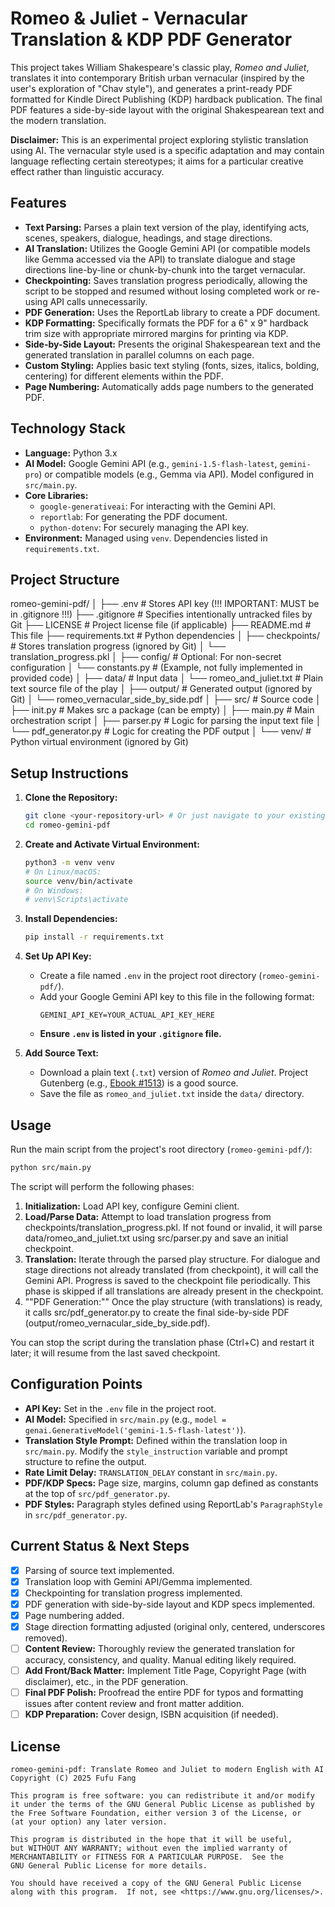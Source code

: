 # Romeo & Juliet - Vernacular Translation & KDP PDF Generator

This project takes William Shakespeare's classic play, *Romeo and Juliet*, translates it into contemporary British urban vernacular (inspired by the user's exploration of "Chav style"), and generates a print-ready PDF formatted for Kindle Direct Publishing (KDP) hardback publication. The final PDF features a side-by-side layout with the original Shakespearean text and the modern translation.

**Disclaimer:** This is an experimental project exploring stylistic translation using AI. The vernacular style used is a specific adaptation and may contain language reflecting certain stereotypes; it aims for a particular creative effect rather than linguistic accuracy.

## Features

* **Text Parsing:** Parses a plain text version of the play, identifying acts, scenes, speakers, dialogue, headings, and stage directions.
* **AI Translation:** Utilizes the Google Gemini API (or compatible models like Gemma accessed via the API) to translate dialogue and stage directions line-by-line or chunk-by-chunk into the target vernacular.
* **Checkpointing:** Saves translation progress periodically, allowing the script to be stopped and resumed without losing completed work or re-using API calls unnecessarily.
* **PDF Generation:** Uses the ReportLab library to create a PDF document.
* **KDP Formatting:** Specifically formats the PDF for a 6" x 9" hardback trim size with appropriate mirrored margins for printing via KDP.
* **Side-by-Side Layout:** Presents the original Shakespearean text and the generated translation in parallel columns on each page.
* **Custom Styling:** Applies basic text styling (fonts, sizes, italics, bolding, centering) for different elements within the PDF.
* **Page Numbering:** Automatically adds page numbers to the generated PDF.
## Technology Stack

* **Language:** Python 3.x
* **AI Model:** Google Gemini API (e.g., `gemini-1.5-flash-latest`, `gemini-pro`) or compatible models (e.g., Gemma via API). Model configured in `src/main.py`.
* **Core Libraries:**
    * `google-generativeai`: For interacting with the Gemini API.
    * `reportlab`: For generating the PDF document.
    * `python-dotenv`: For securely managing the API key.
* **Environment:** Managed using `venv`. Dependencies listed in `requirements.txt`.

## Project Structure

romeo-gemini-pdf/
│
├── .env                    # Stores API key (!!! IMPORTANT: MUST be in .gitignore !!!)
├── .gitignore              # Specifies intentionally untracked files by Git
├── LICENSE                 # Project license file (if applicable)
├── README.md               # This file
├── requirements.txt        # Python dependencies
│
├── checkpoints/            # Stores translation progress (ignored by Git)
│   └── translation_progress.pkl
│
├── config/                 # Optional: For non-secret configuration
│   └── constants.py        # (Example, not fully implemented in provided code)
│
├── data/                   # Input data
│   └── romeo_and_juliet.txt # Plain text source file of the play
│
├── output/                 # Generated output (ignored by Git)
│   └── romeo_vernacular_side_by_side.pdf
│
├── src/                    # Source code
│   ├── init.py         # Makes src a package (can be empty)
│   ├── main.py             # Main orchestration script
│   ├── parser.py           # Logic for parsing the input text file
│   └── pdf_generator.py    # Logic for creating the PDF output
│
└── venv/                   # Python virtual environment (ignored by Git)

## Setup Instructions

1.  **Clone the Repository:**
    ```bash
    git clone <your-repository-url> # Or just navigate to your existing local folder
    cd romeo-gemini-pdf
    ```

2.  **Create and Activate Virtual Environment:**
    ```bash
    python3 -m venv venv
    # On Linux/macOS:
    source venv/bin/activate
    # On Windows:
    # venv\Scripts\activate
    ```

3.  **Install Dependencies:**
    ```bash
    pip install -r requirements.txt
    ```

4.  **Set Up API Key:**
    * Create a file named `.env` in the project root directory (`romeo-gemini-pdf/`).
    * Add your Google Gemini API key to this file in the following format:
        ```dotenv
        GEMINI_API_KEY=YOUR_ACTUAL_API_KEY_HERE
        ```
    * **Ensure `.env` is listed in your `.gitignore` file.**

5.  **Add Source Text:**
    * Download a plain text (`.txt`) version of *Romeo and Juliet*. Project Gutenberg (e.g., [Ebook #1513](https://www.gutenberg.org/ebooks/1513.txt.utf-8)) is a good source.
    * Save the file as `romeo_and_juliet.txt` inside the `data/` directory.

## Usage

Run the main script from the project's root directory (`romeo-gemini-pdf/`):

```bash
python src/main.py
```

The script will perform the following phases:

1.  **Initialization:** Load API key, configure Gemini client.
2.  **Load/Parse Data:** Attempt to load translation progress from checkpoints/translation_progress.pkl. If not found or invalid, it will parse data/romeo_and_juliet.txt using src/parser.py and save an initial checkpoint.
3.  **Translation:** Iterate through the parsed play structure. For dialogue and stage directions not already translated (from checkpoint), it will call the Gemini API. Progress is saved to the checkpoint file periodically. This phase is skipped if all translations are already present in the checkpoint.
4. ""PDF Generation:"" Once the play structure (with translations) is ready, it calls src/pdf_generator.py to create the final side-by-side PDF (output/romeo_vernacular_side_by_side.pdf).

You can stop the script during the translation phase (Ctrl+C) and restart it later; it will resume from the last saved checkpoint.

## Configuration Points

* **API Key:** Set in the `.env` file in the project root.
* **AI Model:** Specified in `src/main.py` (e.g., `model = genai.GenerativeModel('gemini-1.5-flash-latest')`).
* **Translation Style Prompt:** Defined within the translation loop in `src/main.py`. Modify the `style_instruction` variable and prompt structure to refine the output.
* **Rate Limit Delay:** `TRANSLATION_DELAY` constant in `src/main.py`.
* **PDF/KDP Specs:** Page size, margins, column gap defined as constants at the top of `src/pdf_generator.py`.
* **PDF Styles:** Paragraph styles defined using ReportLab's `ParagraphStyle` in `src/pdf_generator.py`.

## Current Status & Next Steps

* [X] Parsing of source text implemented.
* [X] Translation loop with Gemini API/Gemma implemented.
* [X] Checkpointing for translation progress implemented.
* [X] PDF generation with side-by-side layout and KDP specs implemented.
* [X] Page numbering added.
* [X] Stage direction formatting adjusted (original only, centered, underscores removed).
* [ ] **Content Review:** Thoroughly review the generated translation for accuracy, consistency, and quality. Manual editing likely required.
* [ ] **Add Front/Back Matter:** Implement Title Page, Copyright Page (with disclaimer), etc., in the PDF generation.
* [ ] **Final PDF Polish:** Proofread the entire PDF for typos and formatting issues after content review and front matter addition.
* [ ] **KDP Preparation:** Cover design, ISBN acquisition (if needed).

## License

    romeo-gemini-pdf: Translate Romeo and Juliet to modern English with AI
    Copyright (C) 2025 Fufu Fang

    This program is free software: you can redistribute it and/or modify
    it under the terms of the GNU General Public License as published by
    the Free Software Foundation, either version 3 of the License, or
    (at your option) any later version.

    This program is distributed in the hope that it will be useful,
    but WITHOUT ANY WARRANTY; without even the implied warranty of
    MERCHANTABILITY or FITNESS FOR A PARTICULAR PURPOSE.  See the
    GNU General Public License for more details.

    You should have received a copy of the GNU General Public License
    along with this program.  If not, see <https://www.gnu.org/licenses/>.